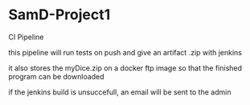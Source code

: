 # SamD-Project1
CI Pipeline

this pipeline will run tests on push and give an artifact .zip with jenkins

it also stores the myDice.zip on a docker ftp image so that the finished program can be downloaded

if the jenkins build is unsuccefull, an email will be sent to the admin
